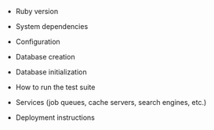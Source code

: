 * Ruby version

* System dependencies

* Configuration

* Database creation

* Database initialization

* How to run the test suite

* Services (job queues, cache servers, search engines, etc.)

* Deployment instructions